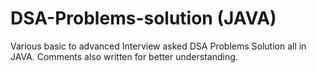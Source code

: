 # DSA-Problems-solution (JAVA)
Various basic to advanced Interview asked DSA Problems Solution all in JAVA. Comments also written for better understanding.

